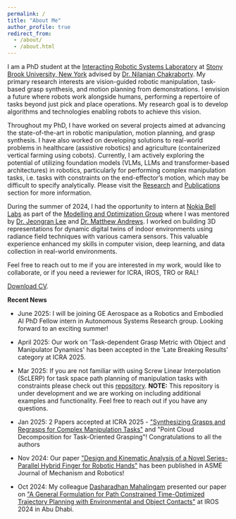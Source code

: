 ```yaml
---
permalink: /
title: "About Me"
author_profile: true
redirect_from: 
  - /about/
  - /about.html
---
```


I am a PhD student at the [Interacting Robotic Systems Laboratory](https://sites.google.com/a/stonybrook.edu/robotics/) at [Stony Brook University, New York](https://www.stonybrook.edu/) advised by [Dr. Nilanjan Chakraborty](https://www.cs.stonybrook.edu/people/faculty/nilanjanchakraborty). My primary research interests are vision-guided robotic manipulation, task-based grasp synthesis, and motion planning from demonstrations. I envision a future where robots work alongside humans, performing a repertoire of tasks beyond just pick and place operations. My research goal is to develop algorithms and technologies enabling robots to achieve this vision.

Throughout my PhD, I have worked on several projects aimed at advancing the state-of-the-art in robotic manipulation, motion planning, and grasp synthesis. I have also worked on developing solutions to real-world problems in healthcare (assistive robotics) and agriculture (containerized vertical farming using cobots). Currently, I am actively exploring the potential of utilizing foundation models (VLMs, LLMs and transformer-based architectures) in robotics, particularly for performing complex manipulation tasks, i.e. tasks with constraints on the end-effector’s motion, which may be difficult to specify analytically. Please visit the [Research](https://apat20.github.io/portfolio/) and [Publications](https://apat20.github.io/publications/) section for more information.

During the summer of 2024, I had the opportunity to intern at [Nokia Bell Labs](https://www.bell-labs.com/#gref) as part of the [Modelling and Optimization Group](https://www.nokia.com/bell-labs/research/air-lab/modelling-optimization/) where I was mentored by [Dr. Jeongran Lee](https://www.nokia.com/people/jeongran-lee/) and [Dr. Matthew Andrews](https://www.nokia.com/people/matthew-andrews/). I worked on building 3D representations for dynamic digital twins of indoor environments using radiance field techniques with various camera sensors. This valuable experience enhanced my skills in computer vision, deep learning, and data collection in real-world environments.

Feel free to reach out to me if you are interested in my work, would like to collaborate, or if you need a reviewer for ICRA, IROS, TRO or RAL!

[Download CV](https://drive.google.com/file/d/16loPXEZuStYclA0pzYnIJ5WQitezcFjZ/view?usp=sharing).



**Recent News**
- June 2025: I will be joining GE Aerospace as a Robotics and Embodied AI PhD Fellow intern in Autonomous Systems Research group. Looking forward to an exciting summer!
- April 2025: Our work on 'Task-dependent Grasp Metric with Object and Manipulator Dynamics' has been accepted in the 'Late Breaking Results' category at ICRA 2025.

- Mar 2025: If you are not familiar with using Screw Linear Interpolation (ScLERP) for task space path planning of manipulation tasks with constraints please check out this [repository][def].
**NOTE:** This repository is under development and we are working on including additional examples and functionality. Feel free to reach out if you have any questions.
- Jan 2025: 2 Papers accepted at ICRA 2025 - ["Synthesizing Grasps and Regrasps for Complex Manipulation Tasks"](https://arxiv.org/pdf/2501.18075) and "Point Cloud Decomposition for Task-Oriented Grasping"! Congratulations to all the authors
- Nov 2024: Our paper ["Design and Kinematic Analysis of a Novel Series-Parallel Hybrid Finger for Robotic Hands"](https://asmedigitalcollection.asme.org/mechanismsrobotics/article/17/4/044512/1207813) has been published in ASME Journal of Mechanism and Robotics!
- Oct 2024: My colleague [Dasharadhan Mahalingam](https://www.linkedin.com/in/dasharadhan-mahalingam/) presented our paper on ["A General Formulation for Path Constrained Time-Optimized Trajectory Planning with Environmental and Object Contacts"](https://arxiv.org/abs/2410.06295) at IROS 2024 in Abu Dhabi.

[def]: https://github.com/apat20/PyScLERP